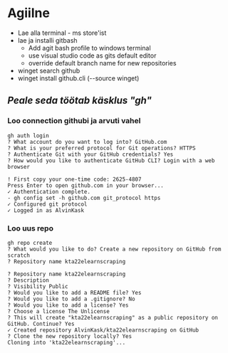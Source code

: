 # Agiilne

 - Lae alla terminal - ms store'ist
 - lae ja installi gitbash
   - Add agit bash profile to windows terminal
   - use visual studio code as gits default editor
   - override default branch name for new repositories
 - winget search github
 - winget install github.cli (--source winget)
 
 ## *Peale seda töötab käsklus "gh"*
### Loo connection githubi ja arvuti vahel
```
gh auth login
? What account do you want to log into? GitHub.com
? What is your preferred protocol for Git operations? HTTPS
? Authenticate Git with your GitHub credentials? Yes
? How would you like to authenticate GitHub CLI? Login with a web browser

! First copy your one-time code: 2625-4807
Press Enter to open github.com in your browser...
✓ Authentication complete.
- gh config set -h github.com git_protocol https
✓ Configured git protocol
✓ Logged in as AlvinKask
```
### Loo uus repo
```
gh repo create
? What would you like to do? Create a new repository on GitHub from scratch
? Repository name kta22elearnscraping

? Repository name kta22elearnscraping
? Description
? Visibility Public
? Would you like to add a README file? Yes
? Would you like to add a .gitignore? No
? Would you like to add a license? Yes
? Choose a license The Unlicense
? This will create "kta22elearnscraping" as a public repository on GitHub. Continue? Yes
✓ Created repository AlvinKask/kta22elearnscraping on GitHub
? Clone the new repository locally? Yes
Cloning into 'kta22elearnscraping'...
```

 
